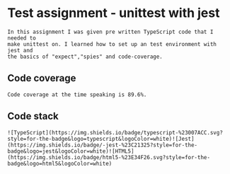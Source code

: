 # Test assignment - unittest with jest

    In this assignment I was given pre written TypeScript code that I needed to
    make unittest on. I learned how to set up an test environment with jest and
    the basics of "expect","spies" and code-coverage.

## Code coverage

    Code coverage at the time speaking is 89.6%. 

## Code stack

    ![TypeScript](https://img.shields.io/badge/typescript-%23007ACC.svg?style=for-the-badge&logo=typescript&logoColor=white)![Jest](https://img.shields.io/badge/-jest-%23C21325?style=for-the-badge&logo=jest&logoColor=white)![HTML5](https://img.shields.io/badge/html5-%23E34F26.svg?style=for-the-badge&logo=html5&logoColor=white)